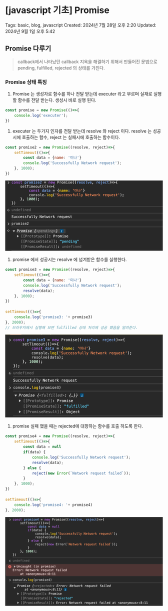 # [javascript 기초] Promise

Tags: basic, blog, javascript
Created: 2024년 7월 28일 오후 2:20
Updated: 2024년 9월 1일 오후 5:42

## Promise 다루기

> callback에서 나타났던 callback 지옥을 해결하기 위해서 만들어진 문법으로 pending, fulfilled, rejected  의 상태를 가진다.
> 

### Promise 상태 특징

1. Promise 는 생성자로 함수를 하나 전달 받는데 executer 라고 부르며 실재로 실행 할 함수를 전달 받는다. 생성시 바로 실행 된다. 

```jsx
const promise = new Promise(()=>{
	console.log('executer');
})
```

1. executer 는 두가지 인자를 전달 받는데 resolve 와 reject 이다. resolve 는 성공시에 호출하는 함수, reject 는 실패시에 호출하는 함수이다. 

```jsx
const promise2 = new Promise((resolve, reject)=>{
	setTimeout(()=>{
		const data = {name: '미나'}
		console.log('Successfully Network request');
	}, 1000);
})
```

![image.png](promise-imges/image.png)

1. promise 에서 성공시는 resolve 에 넘겨받은 함수를 실행한다. 

```jsx
const promise3 = new Promise((resolve, reject)=>{
	setTimeout(()=>{
		const data = {name: '미나'}
		console.log('Successfully Network request');
		resolve(data);
	}, 1000);
})

setTimeout(()=>{
	console.log('promise3: '+ promise3)
}, 2000);
// 브라우저에서 실행해 보면 fulfilled 상태 처리에 성공 했음을 알려준다.
```

![image.png](promise-imges/image%201.png)

1.  promise 실패 했을 때는 rejected에 대항하는 함수를 호출 하도록 한다. 

```jsx
const promise4 = new Promise((resolve, reject)=>{
	setTimeout(()=>{
		const data = null
		if(data) {
			console.log('Successfully Network request');
			resolve(data);
		} else {
			reject(new Error(`Network request failed`));
		}
	}, 1000);
})

setTimeout(()=>{
	console.log('promise4: '+ promise4)
}, 2000);
```

![image.png](promise-imges/image%202.png)